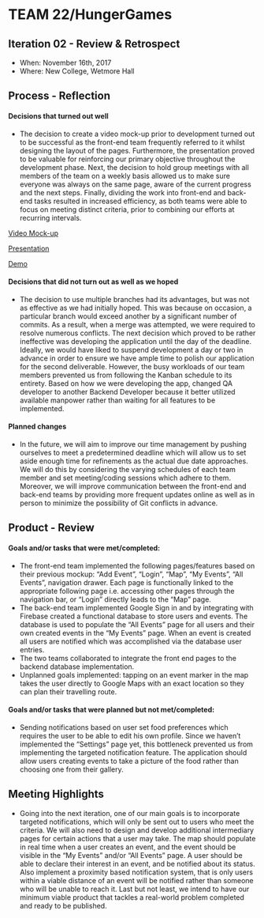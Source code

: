 # TEAM 22/HungerGames


## Iteration 02 - Review & Retrospect

 * When: November 16th, 2017
 * Where: New College, Wetmore Hall

## Process - Reflection

#### Decisions that turned out well
 
 * The decision to create a video mock-up prior to development turned out to be successful as the front-end team frequently referred to it whilst designing the layout of the pages. Furthermore, the presentation proved to be valuable for reinforcing our primary objective throughout the development phase. Next, the decision to hold group meetings with all members of the team on a weekly basis allowed us to make sure everyone was always on the same page, aware of the current progress and the next steps. Finally, dividing the work into front-end and back-end tasks resulted in increased efficiency, as both teams were able to focus on meeting distinct criteria, prior to combining our efforts at recurring intervals.
 
 [Video Mock-up](https://streamable.com/4q7hq)
 
 [Presentation](https://www.scribd.com/document/364547757/Hunger-Games-Presentation?secret_password=ettcw3JDUYFokb2kcBQH)
 
 [Demo](https://www.youtube.com/watch?v=lb8lrXGUbyQ)

#### Decisions that did not turn out as well as we hoped

 * The decision to use multiple branches had its advantages, but was not as effective as we had initially hoped. This was because on occasion, a particular branch would exceed another by a significant number of commits. As a result, when a merge was attempted, we were required to resolve numerous conflicts. The next decision which proved to be rather ineffective was developing the application until the day of the deadline. Ideally, we would have liked to suspend development a day or two in advance in order to ensure we have ample time to polish our application for the second deliverable. However, the busy workloads of our team members prevented us from following the Kanban schedule to its entirety. Based on how we were developing the app, changed QA developer to another Backend Developer because it better utilized available manpower rather than waiting for all features to be implemented.

#### Planned changes

 * In the future, we will aim to improve our time management by pushing ourselves to meet a predetermined deadline which will allow us to set aside enough time for refinements as the actual due date approaches. We will do this by considering the varying schedules of each team member and set meeting/coding sessions which adhere to them. Moreover, we will improve communication between the front-end and back-end teams by providing more frequent updates online as well as in person to minimize the possibility of Git conflicts in advance. 
 

## Product - Review

#### Goals and/or tasks that were met/completed:
 
* The front-end team implemented the following pages/features based on their previous mockup: “Add Event”, “Login”, “Map”, “My Events”, “All Events”, navigation drawer. Each page is functionally linked to the appropriate following page i.e. accessing other pages through the navigation bar, or “Login” directly leads to the “Map” page.
* The back-end team implemented Google Sign in and by integrating with Firebase created a functional database to store users and events. The database is used to populate the “All Events” page for all users and their own created events in the “My Events” page.  When an event is created all users are notified which was accomplished via the database user entries.
* The two teams collaborated to integrate the front end pages to the backend database implementation.
* Unplanned goals implemented: tapping on an event marker in the map takes the user directly to Google Maps with an exact location so they can plan their travelling route.
 
#### Goals and/or tasks that were planned but not met/completed:
   
 * Sending notifications based on user set food preferences which requires the user to be able to edit his own profile. Since we haven’t implemented the “Settings” page yet, this bottleneck prevented us from implementing the targeted notification feature. The application should allow users creating events to take a picture of the food rather than choosing one from their gallery.

## Meeting Highlights
 
 * Going into the next iteration, one of our main goals is to incorporate targeted notifications, which will only be sent out to users who meet the criteria. We will also need to design and develop additional intermediary pages for certain actions that a user may take. The map should populate in real time when a user creates an event, and the event should be visible in the “My Events” and/or “All Events” page. A user should be able to declare their interest in an event, and be notified about its status. Also implement a proximity based notification system, that is only users within a viable distance of an event will be notified rather than someone who will be unable to reach it. Last but not least, we intend to have our minimum viable product that tackles a real-world problem completed and ready to be published.
